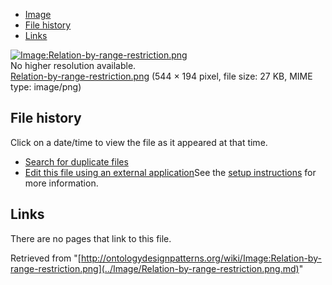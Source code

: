 * [Image](../Image/Relation-by-range-restriction.png.md#file)
* [File history](../Image/Relation-by-range-restriction.png.md#filehistory)
* [Links](../Image/Relation-by-range-restriction.png.md#filelinks)

[![Image:Relation-by-range-restriction.png](../../../images/2/2b/Relation-by-range-restriction.png)](../../../images/2/2b/Relation-by-range-restriction.png)  
No higher resolution available.  
[Relation-by-range-restriction.png](../../../images/2/2b/Relation-by-range-restriction.png)‎ (544 × 194 pixel, file size: 27 KB, MIME type: image/png)

## File history

Click on a date/time to view the file as it appeared at that time.



  
* [Search for duplicate files](http://ontologydesignpatterns.org/wiki/Special:FileDuplicateSearch/Relation-by-range-restriction.png "Special:FileDuplicateSearch/Relation-by-range-restriction.png")
* [Edit this file using an external application](http://ontologydesignpatterns.org/wiki/index.php?title=Image:Relation-by-range-restriction.png&action=edit&externaledit=true&mode=file "Image:Relation-by-range-restriction.png")See the [setup instructions](http://www.mediawiki.org/wiki/Manual:External_editors "http://www.mediawiki.org/wiki/Manual:External_editors") for more information.

## Links



There are no pages that link to this file.




Retrieved from "[http://ontologydesignpatterns.org/wiki/Image:Relation-by-range-restriction.png](../Image/Relation-by-range-restriction.png.md)"
